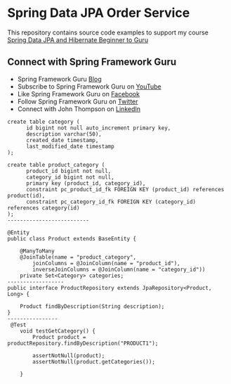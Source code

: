 # Spring Data JPA Order Service

This repository contains source code examples to support my course [Spring Data JPA and Hibernate Beginner to Guru](https://www.udemy.com/course/hibernate-and-spring-data-jpa-beginner-to-guru/?referralCode=251C4C865302C7B1BB8F)

## Connect with Spring Framework Guru
* Spring Framework Guru [Blog](https://springframework.guru/)
* Subscribe to Spring Framework Guru on [YouTube](https://www.youtube.com/channel/UCrXb8NaMPQCQkT8yMP_hSkw)
* Like Spring Framework Guru on [Facebook](https://www.facebook.com/springframeworkguru/)
* Follow Spring Framework Guru on [Twitter](https://twitter.com/spring_guru)
* Connect with John Thompson on [LinkedIn](http://www.linkedin.com/in/springguru)

```
create table category (
      id bigint not null auto_increment primary key,
      description varchar(50),
      created_date timestamp,
      last_modified_date timestamp
);

create table product_category (
      product_id bigint not null,
      category_id bigint not null,
      primary key (product_id, category_id),
      constraint pc_product_id_fk FOREIGN KEY (product_id) references product(id),
      constraint pc_category_id_fk FOREIGN KEY (category_id) references category(id)
);
--------------------------

@Entity
public class Product extends BaseEntity {

    @ManyToMany
    @JoinTable(name = "product_category",
        joinColumns = @JoinColumn(name = "product_id"),
        inverseJoinColumns = @JoinColumn(name = "category_id"))
    private Set<Category> categories;
------------------
public interface ProductRepository extends JpaRepository<Product, Long> {

    Product findByDescription(String description);
}
----------------
 @Test
    void testGetCategory() {
        Product product = productRepository.findByDescription("PRODUCT1");

        assertNotNull(product);
        assertNotNull(product.getCategories());

    }


```